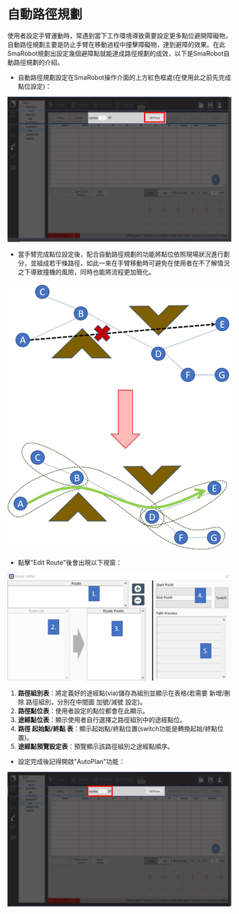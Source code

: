 # 自動路徑規劃

使用者設定手臂運動時，常遇到當下工作環境導致需要設定更多點位避開障礙物，自動路徑規劃主要是防止手臂在移動過程中撞擊障礙物，達到避障的效果。在此SmaRobot規劃出設定幾個避障點就能達成路徑規劃的成效，以下是SmaRobot自動路徑規劃的介紹。

* 自動路徑規劃設定在SmaRobot操作介面的上方紅色框處\(在使用此之前先完成點位設定\)：

![SmaRobot&#x4ECB;&#x9762;&#x8DEF;&#x5F91;&#x898F;&#x5283;&#x4F4D;&#x7F6E;](../.gitbook/assets/25.jpg)

* 當手臂完成點位設定後，配合自動路徑規劃的功能將點位依照現場狀況進行劃分，並組成若干條路徑，如此一來在手臂移動時可避免在使用者在不了解情況之下導致撞機的風險，同時也能將流程更加簡化。

![&#x81EA;&#x52D5;&#x8DEF;&#x5F91;&#x898F;&#x5283;&#x85CD;&#x5716;](../.gitbook/assets/26.jpg)

* 點擊"Edit Route"後會出現以下視窗：

![](../.gitbook/assets/28%20%281%29.JPG)

1. **路徑組別表**：將定義好的途經點\(via\)儲存為組別並顯示在表格\(若需要 新增/刪除 路徑組別，分別在中間圖 加號/減號 設定\)。
2. **路徑點位表**：使用者設定的點位都會在此顯示。
3. **途經點位表**：顯示使用者自行選擇之路徑組別中的途經點位。
4. **路徑 起始點/終點 表**：顯示起始點/終點位置\(switch功能是轉換起始/終點位置\)。
5. **途經點預覽設定表**：預覽顯示該路徑組別之途經點順序。

* 設定完成後記得開啟"AutoPlan"功能：

![](../.gitbook/assets/29.jpg)

